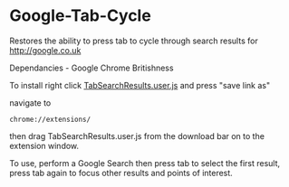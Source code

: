 # Google-Tab-Cycle

Restores the ability to press tab to cycle through search results for http://google.co.uk

Dependancies - 
Google Chrome
Britishness

To install right click [TabSearchResults.user.js](https://github.com/slifin/Google-Tab-Cycle/raw/master/TabSearchResults.user.js) and press "save link as"

navigate to

    chrome://extensions/
then drag TabSearchResults.user.js from the download bar on to the extension window.

To use, perform a Google Search then press tab to select the first result, press tab again to focus other results and points of interest.
